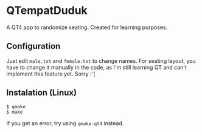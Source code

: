 QTempatDuduk
============

A QT4 app to randomize seating. Created for learning purposes.

## Configuration
Just edit `male.txt` and `female.txt` to change names.
For seating layout, you have to change it manually in the code, as I'm still learning QT and can't implement this feature yet. Sorry :'(

## Instalation (Linux)
	$ qmake
	$ make
If you get an error, try using `qmake-qt4` instead.